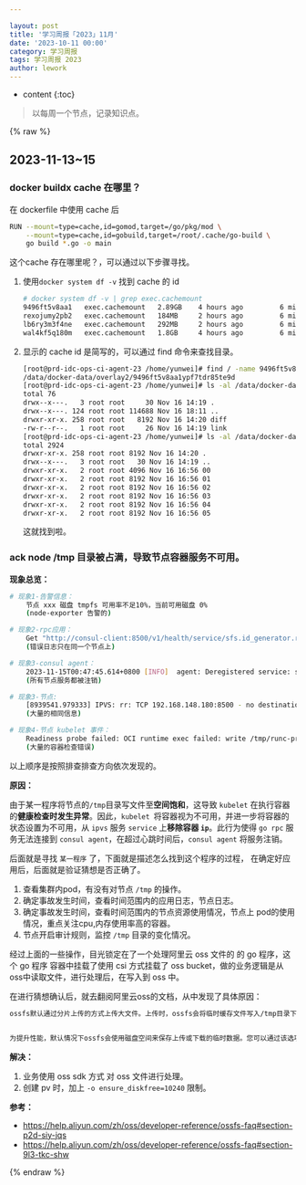 ```yaml
---

layout: post
title: '学习周报「2023」11月'
date: '2023-10-11 00:00'
category: 学习周报
tags: 学习周报 2023
author: lework
---
```

* content
{:toc}

> 以每周一个节点，记录知识点。



{% raw %}



## 2023-11-13~15

### docker buildx cache 在哪里？

在 dockerfile 中使用 cache 后

```bash
RUN --mount=type=cache,id=gomod,target=/go/pkg/mod \
    --mount=type=cache,id=gobuild,target=/root/.cache/go-build \
    go build *.go -o main
```

这个cache 存在哪里呢？，可以通过以下步骤寻找。

1. 使用`docker system df -v` 找到 cache 的 id

   ``` bash
   # docker system df -v | grep exec.cachemount
   9496ft5v8aa1   exec.cachemount   2.89GB    4 hours ago         6 minutes ago       7         false
   rexojumy2pb2   exec.cachemount   184MB     2 hours ago         6 minutes ago       2         false
   lb6ry3m3f4ne   exec.cachemount   292MB     2 hours ago         6 minutes ago       2         false
   wal4kf5q180m   exec.cachemount   1.8GB     4 hours ago         6 minutes ago       7         false
   ```

2. 显示的 cache id 是简写的，可以通过 find 命令来查找目录。

   ``` bash
   [root@prd-idc-ops-ci-agent-23 /home/yunwei]# find / -name 9496ft5v8aa1* -type d
   /data/docker-data/overlay2/9496ft5v8aa1ypf7tdr85te9d
   [root@prd-idc-ops-ci-agent-23 /home/yunwei]# ls -al /data/docker-data/overlay2/9496ft5v8aa1ypf7tdr85te9d
   total 76
   drwx--x---.   3 root root     30 Nov 16 14:19 .
   drwx--x---. 124 root root 114688 Nov 16 18:11 ..
   drwxr-xr-x. 258 root root   8192 Nov 16 14:20 diff
   -rw-r--r--.   1 root root     26 Nov 16 14:19 link
   [root@prd-idc-ops-ci-agent-23 /home/yunwei]# ls -al /data/docker-data/overlay2/9496ft5v8aa1ypf7tdr85te9d/diff/
   total 2924
   drwxr-xr-x. 258 root root 8192 Nov 16 14:20 .
   drwx--x---.   3 root root   30 Nov 16 14:19 ..
   drwxr-xr-x.   2 root root 4096 Nov 16 16:56 00
   drwxr-xr-x.   2 root root 8192 Nov 16 16:56 01
   drwxr-xr-x.   2 root root 8192 Nov 16 16:56 02
   drwxr-xr-x.   2 root root 8192 Nov 16 16:56 03
   drwxr-xr-x.   2 root root 8192 Nov 16 16:56 04
   drwxr-xr-x.   2 root root 8192 Nov 16 16:56 05
   ```

   这就找到啦。







### ack node /tmp 目录被占满，导致节点容器服务不可用。

**现象总览：**

```bash
# 现象1-告警信息：
	节点 xxx 磁盘 tmpfs 可用率不足10%，当前可用磁盘 0%
	(node-exporter 告警的)

# 现象2-rpc应用：
	Get "http://consul-client:8500/v1/health/service/sfs.id_generator.rpc?near=_agent&wait=30000ms": dial tcp 192.168.148.180:8500: connect: connection refused
	(错误日志只在同一个节点上)

# 现象3-consul agent：
	2023-11-15T00:47:45.614+0800 [INFO]  agent: Deregistered service: service=demo.rpc-10.130.32.90-8080
	(所有节点服务都被注销)

# 现象3-节点:
	[8939541.979333] IPVS: rr: TCP 192.168.148.180:8500 - no destination available
	(大量的相同信息)

# 现象4-节点 kubelet 事件：
	Readiness probe failed: OCI runtime exec failed: write /tmp/runc-process266902010: no space left on device: unknown
	(大量的容器检查错误)
```

以上顺序是按照排查排查方向依次发现的。



**原因：**

由于某一程序将节点的`/tmp`目录写文件至**空间饱和**，这导致 `kubelet` 在执行容器的**健康检查时发生异常**。因此，`kubelet `将容器视为不可用，并进一步将容器的状态设置为不可用，从 `ipvs` 服务 `service` 上**移除容器 `ip`**。此行为使得 `go rpc` 服务无法连接到 `consul agent`，在超过心跳时间后，`consul agent` 将服务注销。



后面就是寻找  `某一程序` 了，下面就是描述怎么找到这个程序的过程， 在确定好应用后，后面就是验证猜想是否正确了。

1. 查看集群内pod，有没有对节点 `/tmp` 的操作。
2. 确定事故发生时间，查看时间范围内的应用日志，节点日志。
3. 确定事故发生时间，查看时间范围内的节点资源使用情况，节点上 pod的使用情况，重点关注cpu,内存使用率高的容器。
4. 节点开启审计规则，监控 `/tmp` 目录的变化情况。



经过上面的一些操作，目光锁定在了一个处理阿里云 oss 文件的 的 go 程序，这个 go 程序 容器中挂载了使用 csi 方式挂载了 oss bucket，做的业务逻辑是从oss中读取文件，进行处理后，在写入到 oss 中。



在进行猜想确认后，就去翻阅阿里云oss的文档，从中发现了具体原因：

```bash
ossfs默认通过分片上传的方式上传大文件。上传时，ossfs会将临时缓存文件写入/tmp目录下，写入前需要先判断/tmp目录所在的磁盘可用空间是否小于multipart_size * parallel_count。如果磁盘可用空间大于multipart_size * parallel_count，则正常写入文件。如果磁盘可用空间小于 multipart_size * parallel_count，则出现本地磁盘可用空间不足的报错。


为提升性能，默认情况下ossfs会使用磁盘空间来保存上传或下载的临时数据。您可以通过该选项设置保留的可用硬盘空间大小，单位为MB。例如，您需要设置ossfs保留1024 MB的可用磁盘空间，则使用 -o ensure_diskfree=1024。
```



**解决：**

1. 业务使用 oss sdk 方式 对 oss 文件进行处理。
2. 创建 pv 时，加上 `-o ensure_diskfree=10240` 限制。




**参考：**

- https://help.aliyun.com/zh/oss/developer-reference/ossfs-faq#section-p2d-siy-jqs
- https://help.aliyun.com/zh/oss/developer-reference/ossfs-faq#section-9l3-tkc-shw



{% endraw %}


